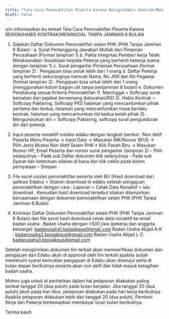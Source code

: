 ```yaml
---
title: "Tata Cara Penonaktifan Peserta Karena Resign/Habis Kontrak/Meninggal Tanpa Jaminan 6 Bulan"
draft: false
---
```


izin informasikan bu terkait Tata Cara Penonaktifan Peserta Karena RESIGN/HABIS KONTRAK/MENINGGAL TANPA JAMINAN 6 BULAN
1. Siapkan Daftar Dokumen Penonaktifan selain PHK (PHK Tanpa Jaminan 6 Bulan) :
a. Surat Pertanggung Jawaban Mutlak dari Pimpinan Perusahaan  (Format lampiran 1)
b. Pakta Integritas Pemberi kerja Telah Melaksanakan Sosialisasi kepada Pekerja yang berhenti bekerja (sama dengan lampiran 1) 
c. Surat pengantar Pimpinan Perusahaan (format lampiran 2) : Pengajuan bisa untuk lebih dari 1 orang 
d. Daftar Pekerja yang berhenti sekurangnya memuat Nama, No JKN dan No Pegawai (format lampiran 2) : Pengajuan bisa untuk lebih dari 1 orang (menggunakan kolom bagian utk tanpa penjaminan 6 bulan)
e. Dokumen Pendukung sesuai Kriteria Penonaktifan
1). Meninggal = Softcopy surat kematian dari pejabat berwenang (kelurahan/RS)
2). Habis Kontrak = Softcopy Paklaring, Softcopy PKS halaman yang mencantumkan pihak pertama dan kedua, halaman yang mencantumkan masa berlaku kontrak, halaman yang mencantumkan ttd kedua belah pihak
3). Mengundurkan diri = Softcopy Paklaring, softcopy surat pengunduran diri dari pekerja

2. Input peserta nonaktif melalui edabu dengan langkah berikut :
Non Aktif Peserta
Menu Peserta -> Input Data -> Masukan NIK/Nomor BPJS -> Pilih Jenis Mutasi Non Aktif Selain PHK-> Klik Panah Biru -> Masukan Nomor HP, Email Peserta dan nomor surat pengantar (lampiran 2) – Pilih selanjutnya – Pada sub Daftar dokumen klik selanjutnya - Pada sub Syarat dan ketentuan silakan di baca dan klik ceklis pada kolom pernyataan – Simpan.

3. File excel usulan penonaktifan peserta oleh BU (Hasil download dari aplikasi Edabu) > Silakan download di edabu setelah pengajuan penonaktifkan dengan cara :
Laporan > Cetak Data Nonaktif > lalu download . Kemudian hasil download tersebut silakan dilampirkan bersaamaan dengan dokumen penonaktifkan selain PHK (PHK Tanpa Jaminan 6 Bulan)

4. Kirimkan Daftar Dokumen Penonaktifan selain PHK (PHK Tanpa Jaminan 6 Bulan) dan file excel hasil download cetak data nonaktif ke email badan usaha :
Badan Usaha dengan ≥500 jiwa (pekerja dan anggota keluarga): badanusaha1.bpjsjakpus@gmail.com
Badan Usaha Abjad A-K : badanusaha2.bpjsjakpus@gmail.com
Badan Usaha Abjad L-Z: badanusaha3.bpjsjakpus@gmail.com

Setelah mengirimkan dokumen tim terkait akan memverifikasi dokumen dan pengajuan dari Edabu akan di approval oleh tim terkait apabila sudah memenuhi syarat kemudian pengajuan di Edabu akan disetujui serta di bulan depan berikutnya peserta akan non aktif dan tidak masuk ketagihan badan usaha.

Mohon juga untuk di perhatikan dalam hal pelaporan dilakukan paling lambat tanggal 20 (dua puluh) pada bulan berjalan. Jika tanggal 20 (dua puluh) jatuh pada hari libur, pelaporan dilakukan pada hari kerja berikutnya. Apabila pelaporan dilakukan lebih dari tanggal 20 (dua puluh), Pemberi Kerja dan Pekerja berkewajiban membayar iuran bulan berikutnya.

Terima kasih
